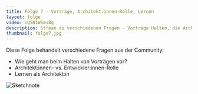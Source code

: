 ```yaml
---
title: Folge 7 - Vorträge, Architekt:innen-Rolle, Lernen
layout: folge
video: oQSN1WSms8g
description: Stream zu verschiedenen Fragen - Vorträge Halten, die Architekt:innen-Rolle vs. die Entwickler:innen-Rolle, Lernen als Architekt
thumbnail: folge7.jpg
---
```


Diese Folge behandelt verschiedene Fragen aus der Community:

* Wie geht man beim Halten von Vorträgen vor?
* Architekt:innen- vs. Entwickler:innen-Rolle
* Lernen als Architekt:in

![Sketchnote](folge7.jpg "Sketchnote")
